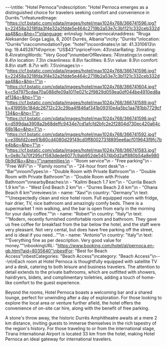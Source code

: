 ---\ntitle: "Hotel Pernoca"\ndescription: "Hotel Pernoca emerges as a distinguished choice for travelers seeking comfort and convenience in Durrës."\nfeaturedImage: "https://cf.bstatic.com/xdata/images/hotel/max1024x768/366741596.jpg?k=22458a3218fda3f4e32a2fdde5e464c2719b2a53e7c3b1121c332ceb332daa48&o=&hp=1"\nlanguage: en\nslug: hotel-pernoca\naddress: "Rruga Aleksander Goga Lagjia, 8, 2001 Durrës, Albania"\ncity: "Durrës"\nlocation: "Durrës"\naccommodationType: "hotel"\ncoordinates:\n  lat: 41.3310613\n  lng: 19.44528714\nprice: "US$43"\npriceFrom: 43\nstarRating: 3\nrating: 8.4\nratingWords: "Very Good"\nnumberOfReviews: 74\nratings:\n  overall: 8.4\n  location: 7.3\n  cleanliness: 8.8\n  facilities: 8.5\n  value: 8.9\n  comfort: 8.8\n  staff: 8.7\n  wifi: 7.5\nimages:\n  - "https://cf.bstatic.com/xdata/images/hotel/max1024x768/366741596.jpg?k=22458a3218fda3f4e32a2fdde5e464c2719b2a53e7c3b1121c332ceb332daa48&o=&hp=1"\n  - "https://cf.bstatic.com/xdata/images/hotel/max1024x768/366741604.jpg?k=c5d7975cdaa70a088dfe09a1011e021c2f9829d059ea0df044be4910ed8aaf13&o=&hp=1"\n  - "https://cf.bstatic.com/xdata/images/hotel/max1024x768/366741589.jpg?k=419959c184dc26712c23c29ba4f846af341b09310e4a5bc1aa781bb7729cf134&o=&hp=1"\n  - "https://cf.bstatic.com/xdata/images/hotel/max1024x768/366741598.jpg?k=d599daa3908a2b68deffc9434e7cd1afcfd2bfc2e2f2804d730ec420a64c68b1&o=&hp=1"\n  - "https://cf.bstatic.com/xdata/images/hotel/max1024x768/366741592.jpg?k=e39bfd2cee61b60cd4080d29149cd0ff80027318895ee6acf019643f9fc7be4b&o=&hp=1"\n  - "https://cf.bstatic.com/xdata/images/hotel/max1024x768/366741583.jpg?k=0e8c7a70f295cf1583dede6077c9ab952de54574b0d2aff880b54a8e9800b9d1&o=&hp=1"\namenities:\n  - "Room service"\n  - "Free parking"\n  - "Free WiFi"\n  - "Family rooms"\n  - "24-hour front desk"\n  - "Bar"\nroomTypes:\n  - "Double Room with Private Bathroom"\n  - "Double Room with Private Bathroom"\n  - "Double Room with Private Bathroom"\nnearbyBeaches:\n  - "Kallmi Beach 1.7 km"\n  - "Currila Beach 1.9 km"\n  - "West End Beach 2 km"\n  - "Durres Beach 2.6 km"\n  - "Ohana Beach 6 km"\nreviews:\n  - name: "Xavi"\n    country: "Germany"\n    text: "“Unexpectedly clean and nice hotel room. Full equipped room with fridge, hair drier, TV, nice bathroom and amazingly comfy beds.
There is a supermarket 1 min walking, and the bar is open from early in the morning for your daily coffee.”"\n  - name: "Robert"\n    country: "Italy"\n    text: "“Modern, recently furnished comfortable room and bathroom. They gave us free coffee for breakfast from the bar below the hotel, and the staff were very pleasant. Not very cental, but does have free parking off the street, and is ideal if you need...”"\n  - name: "Antonio"\n    country: "Italy"\n    text: "“Everything fine as per description.
Very good value for money.”"\nbookingURL: "https://www.booking.com/hotel/al/pernoca.en-gb.html?aid=8035640"\nbestFor: "Best for Beach Access"\nbestCategories: "Beach Access"\ncategory: "Beach Access"\n---\n\nEach room at Hotel Pernoca is thoughtfully equipped with satellite TV and a desk, catering to both leisure and business travelers. The attention to detail extends to the private bathrooms, which are outfitted with showers, hairdryers, bidets, and complimentary toiletries, adding a touch of home-like comfort to the guest experience.

Beyond the rooms, Hotel Pernoca boasts a welcoming bar and a shared lounge, perfect for unwinding after a day of exploration. For those looking to explore the local area or venture further afield, the hotel offers the convenience of on-site car hire, along with the benefit of free parking.

A stone's throw away, the historic Durrës Amphitheatre awaits at a mere 2 km distance, inviting guests to immerse themselves in the rich tapestry of the region's history. For those traveling to or from the international stage, Tirana International Airport is located 33 km from the hotel, making Hotel Pernoca an ideal gateway for international travelers.